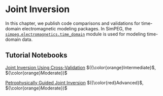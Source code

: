 Joint Inversion
===============

In this chapter, we publish code comparisons and validations for time-domain electromagnetic modeling packages.
In SimPEG, the
[`simpeg.electromagnetics.time_domain`](xref:simpeg#simpeg.electromagnetics.time_domain)
module is used for modeling time-domain data.

## Tutorial Notebooks

[Joint Inversion Using Cross-Validation](11-joint-inversion/inv_1_cross_gradient) $({\color{orange}Intermediate}$, ${\color{orange}Moderate})$
<br />

[Petrophysically Guided Joint Inversion](11-joint-inversion/inv_2_pgi) $({\color{red}Advanced}$, ${\color{orange}Moderate})$
<br />
